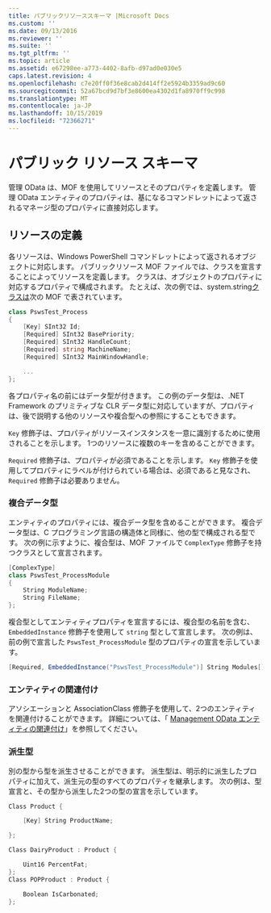 ```yaml
---
title: パブリックリソーススキーマ |Microsoft Docs
ms.custom: ''
ms.date: 09/13/2016
ms.reviewer: ''
ms.suite: ''
ms.tgt_pltfrm: ''
ms.topic: article
ms.assetid: e67298ee-a773-4402-8afb-d97ad0e030e5
caps.latest.revision: 4
ms.openlocfilehash: c7e20ff0f36e8cab2d414ff2e5924b3359ad9c60
ms.sourcegitcommit: 52a67bcd9d7bf3e8600ea4302d1fa8970ff9c998
ms.translationtype: MT
ms.contentlocale: ja-JP
ms.lasthandoff: 10/15/2019
ms.locfileid: "72366271"
---
```

# <a name="public-resource-schema"></a>パブリック リソース スキーマ

管理 OData は、MOF を使用してリソースとそのプロパティを定義します。 管理 OData エンティティのプロパティは、基になるコマンドレットによって返されるマネージ型のプロパティに直接対応します。

## <a name="defining-a-resource"></a>リソースの定義

各リソースは、Windows PowerShell コマンドレットによって返されるオブジェクトに対応します。 パブリックリソース MOF ファイルでは、クラスを宣言することによってリソースを定義します。 クラスは、オブジェクトのプロパティに対応するプロパティで構成されます。 たとえば、次の例では、system.string[クラスは](/dotnet/api/System.Diagnostics.Process)次の MOF で表されています。

```csharp
class PswsTest_Process
{
    [Key] SInt32 Id;
    [Required] SInt32 BasePriority;
    [Required] SInt32 HandleCount;
    [Required] string MachineName;
    [Required] SInt32 MainWindowHandle;

    ...
};
```

各プロパティ名の前にはデータ型が付きます。 この例のデータ型は、.NET Framework のプリミティブな CLR データ型に対応していますが、プロパティは、後で説明する他のリソースや複合型への参照にすることもできます。

`Key` 修飾子は、プロパティがリソースインスタンスを一意に識別するために使用されることを示します。 1つのリソースに複数のキーを含めることができます。

`Required` 修飾子は、プロパティが必須であることを示します。 `Key` 修飾子を使用してプロパティにラベルが付けられている場合は、必須であると見なされ、`Required` 修飾子は必要ありません。

### <a name="complex-data-types"></a>複合データ型

エンティティのプロパティには、複合データ型を含めることができます。 複合データ型は、C プログラミング言語の構造体と同様に、他の型で構成される型です。 次の例に示すように、複合型は、MOF ファイルで `ComplexType` 修飾子を持つクラスとして宣言されます。

```csharp
[ComplexType]
class PswsTest_ProcessModule
{
    String ModuleName;
    String FileName;
};
```

複合型としてエンティティプロパティを宣言するには、複合型の名前を含む、`EmbeddedInstance` 修飾子を使用して `string` 型として宣言します。 次の例は、前の例で宣言した `PswsTest_ProcessModule` 型のプロパティの宣言を示しています。

```csharp
[Required, EmbeddedInstance("PswsTest_ProcessModule")] String Modules[];
```

### <a name="associating-entities"></a>エンティティの関連付け

アソシエーションと AssociationClass 修飾子を使用して、2つのエンティティを関連付けることができます。 詳細については、「 [Management OData エンティティの関連付け](./associating-management-odata-entities.md)」を参照してください。

### <a name="derived-types"></a>派生型

別の型から型を派生させることができます。 派生型は、明示的に派生したプロパティに加えて、派生元の型のすべてのプロパティを継承します。 次の例は、型宣言と、その型から派生した2つの型の宣言を示しています。

```csharp
Class Product {

    [Key] String ProductName;

};

Class DairyProduct : Product {

    Uint16 PercentFat;
};
Class POPProduct : Product {

    Boolean IsCarbonated;
};
```